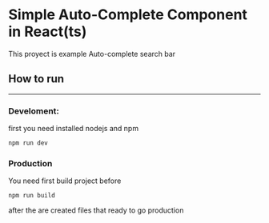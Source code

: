# Simple Auto-Complete Component in React(ts)

This proyect is example Auto-complete search bar

## How to run

---

### Develoment:

first you need installed nodejs and npm

```js
npm run dev
```

### Production

You need first build project before

```
npm run build
```

after the are created files that ready to go production
